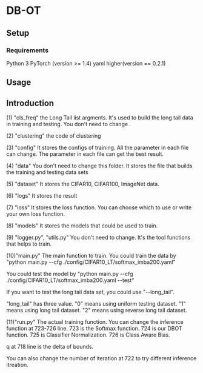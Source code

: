 # DB-OT

## Setup

### Requirements

Python 3
PyTorch (version >= 1.4)
yaml
higher(version == 0.2.1)

## Usage

## Introduction

(1) "cls_freq"
the Long Tail list argments. It's used to build the long tail data in training and testing. You don't need 
to change .

(2) "clustering"
the code of clustering

(3) "config"
It stores the configs of training. All the parameter in each file can change. The parameter in each file can 
get the best result.

(4) "data"
You don't need to change this folder.
It stores the file that builds the training and testing data sets

(5) "dataset"
It stores the CIFAR10, CIFAR100, ImageNet data.

(6) "logs"
It stores the result

(7) "loss"
It stores the loss function. You can choose which to use or write your own loss function.

(8) "models"
It stores the models that could be used to train.

(9) "logger.py", "utils.py"
You don't need to change.
It's the tool functions that helps to train.

(10)"main.py"
The main function to train.
You could train the data by 
"python main.py --cfg ./config/CIFAR10_LT/softmax_imba200.yaml"

You could test the model by
"python main.py --cfg ./config/CIFAR10_LT/softmax_imba200.yaml --test"

If you want to test the long tail data set, you could use "--long_tail".

"long_tail" has three value. "0" means using uniform testing dataset.
"1" means using long tail dataset. "2" means using reverse long tail dataset.

(11)"run.py"
The actual training function.
You can change the inference function at 723-726 line. 
723 is the Softmax function. 724 is our DBOT function. 725 is Classifier Normalization.
726 is Class Aware Bias.

q at 718 line is the delta of bounds.

You can also change the number of iteration at 722 to try different inference itreation.
